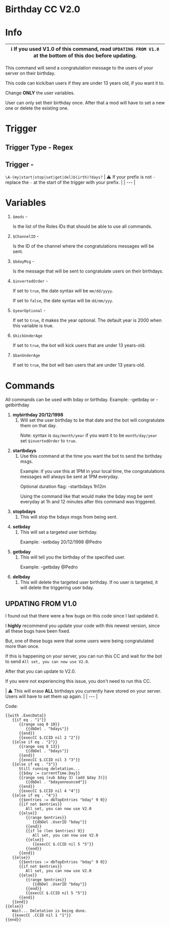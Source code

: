 Birthday CC V2.0
================

# Info

| ℹ If you used V1.0 of this command, read `UPDATING FROM V1.0` at the bottom of this doc before updating. |
| --- |
<p>
This command will send a congratulation message to the users of your server on their birthday.<p>
This code can kick/ban users if they are under 13 years old, if you want it to.<p>
Change <b>ONLY</b> the user variables.<p>
User can only set their birthday once. After that a mod will have to set a new one or delete the existing one.<p>

# Trigger

## Trigger Type -  Regex

## Trigger - 
   `\A-(my|start|stop|set|get|del)b(irth)?days?`
| ⚠ If your prefix is not `-` replace the `-` at the start of the trigger with your prefix. |
| --- |

# Variables

1. `$mods` -

   Is the list of the Roles IDs that should be able to use all commands.

2. `$ChannelID` -

   Is the ID of the channel where the congratulations messages will be sent.

3. `$bdayMsg` -

   Is the message that will be sent to congratulate users on their birthdays.

4. `$invertedOrder` -

   If set to `true`, the date syntax will be `mm/dd/yyyy`.<p>
   If set to `false`, the date syntax will be `dd/mm/yyy`.

5. `$yearOptional` -

   If set to `true`, it makes the year optional. The default year is 2000 when this variable is true.

6. `$kickUnderAge`

   If set to `true`, the bot will kick users that are under 13 years-old.

7. `$banUnderAge`

   If set to `true`, the bot will ban users that are under 13 years-old.

# Commands

All commands can be used with bday or birthday. Example: -getbday or -getbirthday<p>

1. **mybirthday 20/12/1998**
   1. Will set the user birthday to be that date and the bot will congratulate them on that day.<p>
      Note: syntax is `day/month/year` if you want it to be `month/day/year` set `$invertedOrder` to `true`.
1. **startbdays**
   1. Use this command at the time you want the bot to send the birthday msgs.<p>
      Example: if you use this at 1PM in your local time, the congratulations messages will always be sent at 1PM everyday.<p>
      Optional duration flag: -startbdays 1h12m<p>
      Using the command like that would make the bday msg be sent everyday at 1h and 12 minutes after this command was triggered.
1. **stopbdays**
   1. This will stop the bdays msgs from being sent.<p>
1. **setbday**
   1. This will set a targeted user birthday.<p>
      Example: -setbday 20/12/1998 @Pedro
1. **getbday**
   1. This will tell you the birthday of the specified user.<p>
      Example: -getbday @Pedro
1. **delbday**
   1. This will delete the targeted user birthday. If no user is targeted, it will delete the triggering user bday.

## UPDATING FROM V1.0

I found out that there were a few bugs on this code since I last updated it.<p>
I **highly** recommend you update your code with this newest version, since all these bugs have been fixed. <p>
But, one of these bugs were that some users were being congratulated more than once.<p>
If this is happening on your server, you can run this CC and wait for the bot to send `All set, you can now use V2.0`.<p>
After that you can update to V2.0.<p>
If you were not experiencing this issue, you don't need to run this CC.<p>
| ⚠ This will erase **ALL** birthdays you currently have stored on your server. Users will have to set them up again. |
| --- |

Code:
```
{{with .ExecData}}
   {{if eq . "1"}}
      {{range seq 0 10}}
         {{dbDel . "bdays"}}
      {{end}}
      {{execCC $.CCID nil 2 "2"}}
   {{else if eq . "2"}}
      {{range seq 9 13}}
         {{dbDel . "bdays"}}
      {{end}}
      {{execCC $.CCID nil 3 "3"}}
   {{else if eq . "3"}}
      Still running deletation...
      {{$day := currentTime.Day}}
      {{range seq (sub $day 3) (add $day 3)}}
         {{dbDel . "bdayannounced"}}
      {{end}}
      {{execCC $.CCID nil 4 "4"}}
   {{else if eq . "4"}}
      {{$entries := dbTopEntries "bday" 9 0}}
      {{if not $entries}}
         All set, you can now use V2.0
      {{else}}
         {{range $entries}}
            {{dbDel .UserID "bday"}}
         {{end}}
         {{if le (len $entries) 9}}
            All set, you can now use V2.0
         {{else}}
            {{execCC $.CCID nil 5 "5"}}
         {{end}}
      {{end}}
   {{else}}
      {{$entries := dbTopEntries "bday" 9 0}}
      {{if not $entries}}
         All set, you can now use V2.0
      {{else}}
         {{range $entries}}
            {{dbDel .UserID "bday"}}
         {{end}}
         {{execCC $.CCID nil 5 "5"}}
      {{end}}
   {{end}}
{{else}}
   Wait... Deletation is being done.
   {{execCC .CCID nil 1 "1"}}
{{end}}
```